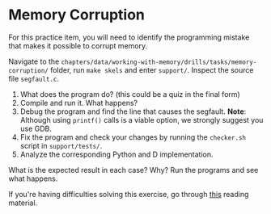 # Memory Corruption

For this practice item, you will need to identify the programming mistake that makes it possible to corrupt memory.

Navigate to the `chapters/data/working-with-memory/drills/tasks/memory-corruption/` folder, run `make skels` and enter `support/`.
Inspect the source file `segfault.c`.

1. What does the program do? (this could be a quiz in the final form)
1. Compile and run it.
   What happens?
1. Debug the program and find the line that causes the segfault.
   **Note**: Although using `printf()` calls is a viable option, we strongly suggest you use GDB.
1. Fix the program and check your changes by running the `checker.sh` script in `support/tests/`.
1. Analyze the corresponding Python and D implementation.

What is the expected result in each case?
Why?
Run the programs and see what happens.

If you're having difficulties solving this exercise, go through [this](../../../reading/working-with-memory.md) reading material.
